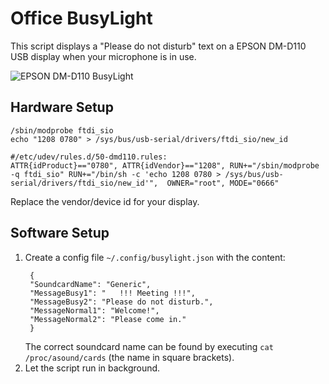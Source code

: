 # Office BusyLight

This script displays a "Please do not disturb" text on a EPSON DM-D110 USB display when your microphone is in use.

![EPSON DM-D110 BusyLight](busylight.gif)

## Hardware Setup
```
/sbin/modprobe ftdi_sio
echo "1208 0780" > /sys/bus/usb-serial/drivers/ftdi_sio/new_id

#/etc/udev/rules.d/50-dmd110.rules:
ATTR{idProduct}=="0780", ATTR{idVendor}=="1208", RUN+="/sbin/modprobe -q ftdi_sio" RUN+="/bin/sh -c 'echo 1208 0780 > /sys/bus/usb-serial/drivers/ftdi_sio/new_id'",  OWNER="root", MODE="0666"
```

Replace the vendor/device id for your display.

## Software Setup
1. Create a config file `~/.config/busylight.json` with the content:
   ```
    {
    "SoundcardName": "Generic",
    "MessageBusy1": "   !!! Meeting !!!",
    "MessageBusy2": "Please do not disturb.",
    "MessageNormal1": "Welcome!",
    "MessageNormal2": "Please come in."
    }
   ```
   The correct soundcard name can be found by executing `cat /proc/asound/cards` (the name in square brackets).
2. Let the script run in background.
